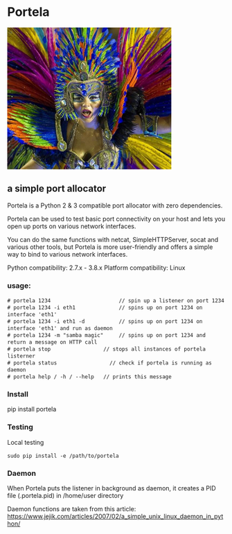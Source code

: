 # Portela

![](portela.png)

## a simple port allocator

Portela is a Python 2 & 3 compatible port allocator with zero dependencies.

Portela can be used to test basic port connectivity on your host and lets you open up ports on various network interfaces.

You can do the same functions with netcat, SimpleHTTPServer, socat and various other tools, but Portela is more user-friendly and offers a simple way to bind to various network interfaces.

Python compatibility: 2.7.x - 3.8.x
Platform compatibility: Linux

### usage:
```
# portela 1234                      // spin up a listener on port 1234
# portela 1234 -i eth1              // spins up on port 1234 on interface 'eth1'
# portela 1234 -i eth1 -d           // spins up on port 1234 on interface 'eth1' and run as daemon
# portela 1234 -m "samba magic"     // spins up on port 1234 and return a message on HTTP call
# portela stop                 // stops all instances of portela listerner
# portela status                 // check if portela is running as daemon
# portela help / -h / --help   // prints this message
```

### Install

pip install portela

### Testing
Local testing

    sudo pip install -e /path/to/portela


### Daemon
When Portela puts the listener in background as daemon, it creates a PID file (.portela.pid) in /home/user directory

Daemon functions are taken from this article: https://www.jejik.com/articles/2007/02/a_simple_unix_linux_daemon_in_python/